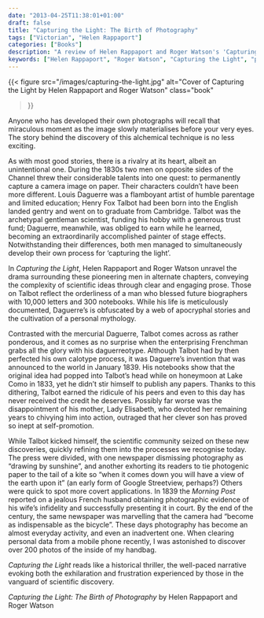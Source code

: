 ```yaml
---
date: "2013-04-25T11:38:01+01:00"
draft: false
title: "Capturing the Light: The Birth of Photography"
tags: ["Victorian", "Helen Rappaport"]
categories: ["Books"]
description: "A review of Helen Rappaport and Roger Watson's 'Capturing the Light,' telling the parallel stories of Louis Daguerre and Henry Fox Talbot's race to invent photography in the 1830s. Discover how these pioneers captured light permanently on paper through rival processes."
keywords: ["Helen Rappaport", "Roger Watson", "Capturing the Light", "photography invention", "Louis Daguerre", "Henry Fox Talbot", "daguerreotype", "calotype", "photography history", "scientific discovery"]
---
```


{{< figure
  src="/images/capturing-the-light.jpg"
  alt="Cover of Capturing the Light by Helen Rappaport and Roger Watson"
  class="book"
>}}

Anyone who has developed their own photographs will recall that miraculous moment as the image slowly materialises before your very eyes. The story behind the discovery of this alchemical technique is no less exciting.

As with most good stories, there is a rivalry at its heart, albeit an unintentional one. During the 1830s two men on opposite sides of the Channel threw their considerable talents into one quest: to permanently capture a camera image on paper. Their characters couldn’t have been more different. Louis Daguerre was a flamboyant artist of humble parentage and limited education; Henry Fox Talbot had been born into the English landed gentry and went on to graduate from Cambridge. Talbot was the archetypal gentleman scientist, funding his hobby with a generous trust fund; Daguerre, meanwhile, was obliged to earn while he learned, becoming an extraordinarily accomplished painter of stage effects. Notwithstanding their differences, both men managed to simultaneously develop their own process for ‘capturing the light’.

In _Capturing the Light_, Helen Rappaport and Roger Watson unravel the drama surrounding these pioneering men in alternate chapters, conveying the complexity of scientific ideas through clear and engaging prose. Those on Talbot reflect the orderliness of a man who blessed future biographers with 10,000 letters and 300 notebooks. While his life is meticulously documented, Daguerre’s is obfuscated by a web of apocryphal stories and the cultivation of a personal mythology.

Contrasted with the mercurial Daguerre, Talbot comes across as rather ponderous, and it comes as no surprise when the enterprising Frenchman grabs all the glory with his daguerreotype. Although Talbot had by then perfected his own calotype process, it was Daguerre’s invention that was announced to the world in January 1839. His notebooks show that the original idea had popped into Talbot’s head while on honeymoon at Lake Como in 1833, yet he didn’t stir himself to publish any papers. Thanks to this dithering, Talbot earned the ridicule of his peers and even to this day has never received the credit he deserves. Possibly far worse was the disappointment of his mother, Lady Elisabeth, who devoted her remaining years to chivying him into action, outraged that her clever son has proved so inept at self-promotion.

While Talbot kicked himself, the scientific community seized on these new discoveries, quickly refining them into the processes we recognise today. The press were divided, with one newspaper dismissing photography as “drawing by sunshine”, and another exhorting its readers to tie photogenic paper to the tail of a kite so “when it comes down you will have a view of the earth upon it” (an early form of Google Streetview, perhaps?) Others were quick to spot more covert applications. In 1839 the _Morning Post_ reported on a jealous French husband obtaining photographic evidence of his wife’s infidelity and successfully presenting it in court. By the end of the century, the same newspaper was marvelling that the camera had “become as indispensable as the bicycle”. These days photography has become an almost everyday activity, and even an inadvertent one. When clearing personal data from a mobile phone recently, I was astonished to discover over 200 photos of the inside of my handbag.

_Capturing the Light_ reads like a historical thriller, the well-paced narrative evoking both the exhilaration and frustration experienced by those in the vanguard of scientific discovery.

_Capturing the Light: The Birth of Photography_ by Helen Rappaport and Roger Watson